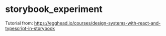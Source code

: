 # storybook_experiment
Tutorial from: https://egghead.io/courses/design-systems-with-react-and-typescript-in-storybook 
